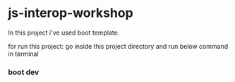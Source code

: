 # js-interop-workshop

In this project i've used boot template.

  for run this project: go inside this project directory and run below command in terminal
  
  ### boot dev
